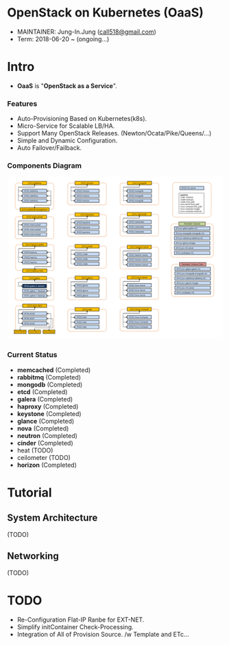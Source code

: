 OpenStack on Kubernetes (OaaS)
================================

* MAINTAINER: Jung-In.Jung (call518@gmail.com)
* Term: 2018-06-20 ~ (ongoing...)


Intro
================================

* **OaaS** is "**OpenStack as a Service**".

### Features

* Auto-Provisioning Based on Kubernetes(k8s).
* Micro-Service for Scalable LB/HA.
* Support Many OpenStack Releases. (Newton/Ocata/Pike/Queens/...)
* Simple and Dynamic Configuration.
* Auto Failover/Failback.

### Components Diagram

![Diagram](README/OaaS-Pods_of_OpenStack_Services.png)

### Current Status

* **memcached** (Completed)
* **rabbitmq** (Completed)
* **mongodb** (Completed)
* **etcd** (Completed)
* **galera** (Completed)
* **haproxy** (Completed)
* **keystone** (Completed)
* **glance** (Completed)
* **nova** (Completed)
* **neutron** (Completed)
* **cinder** (Completed)
* heat (TODO)
* ceilometer (TODO)
* **horizon** (Completed)


Tutorial
================================

## System Architecture

(TODO)

## Networking

(TODO)


TODO
================================

* Re-Configuration Flat-IP Ranbe for EXT-NET.
* Simplify initContainer Check-Processing.
* Integration of All of Provision Source. /w Template and ETc...
